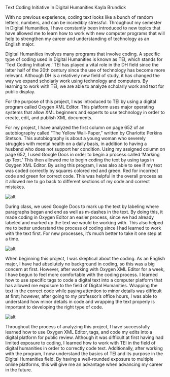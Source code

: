 Text Coding Initiative in Digital Humanities
Kayla Brundick


With no previous experience, coding text looks like a bunch of random letters, numbers, and can be incredibly stressful. 
Throughout my semester in Digital Humanities, I have constantly been introduced to new topics that have allowed me to learn how to work with new computer programs that will help to strengthen my career and understanding of technology as an English major.

Digital Humanities involves many programs that involve coding. 
A specific type of coding used in Digital Humanities is known as TEI, which stands for ‘Text Coding Initiative.’ 
TEI has played a vital role in the DH field since the latter half of the 20th century since the use of technology has become more relevant. 
Although DH is a relatively new field of study, it has changed the way we expand scholarly work using technology and computers. 
By learning to work with TEI, we are able to analyze scholarly work and text for public display. 

For the purpose of this project, I was introduced to TEI by using a digital program called Oxygen XML Editor. 
This platform uses major operating systems that allow XML beginners and experts to use technology in order to create, edit, and publish XML documents. 

For my project, I have analyzed the first column on page 652 of an autobiography called “The Yellow Wall-Paper,” written by Charlotte Perkins Stetson. 
This autobiography is about a young woman who severely struggles with mental health on a daily basis, in addition to having a husband who does not support her condition. 
Using my assigned column on page 652, I used Google Docs in order to begin a process called ‘Marking up Text.’ 
This then allowed me to begin coding the text by using tags in Oxygen XML Editor. 
By using this program, I was also able to see if my text was coded correctly by squares colored red and green. 
Red for incorrect code and green for correct code. 
This was helpful in the overall process as it allowed me to go back to different sections of my code and correct mistakes. 

![alt](https://kayla-brundick.github.io/Kayla-Brundick1/images/Oxygen.png) 

During class, we used Google Docs to mark up the text by labeling where paragraphs began and end as well as m-dashes in the text.
By doing this, it made coding in Oxygen Editor an easier process, since we had already labeled and marked up the text we would be working with. 
This also helped me to better understand the process of coding since I had learned to work with the text first. 
For new processes, it’s much better to take it one step at a time. 

![alt](https://kayla-brundick.github.io/Kayla-Brundick1/images/Google.png)

When beginning this project, I was skeptical about the coding. 
As an English major, I have had absolutely no background in coding, so this was a big concern at first. 
However, after working with Oxygen XML Editor for a week, I have begun to feel more comfortable with the coding process. 
I learned how to use specific tags to code a digital text into a computer platform that has allowed me exposure to the field of Digital Humanities. 
Wrapping the text in the correct code while paying attention to minor details was difficult at first; however, after going to my professor’s office hours, I was able to understand how minor details in code and wrapping the text properly is important to developing the right type of code.

![alt](https://kayla-brundick.github.io/Kayla-Brundick1/images/Code.png) 

Throughout the process of analyzing this project, I have successfully learned how to use Oxygen XML Editor, tags, and code my edits into a digital platform for public review. 
Although it was difficult at first having had limited exposure to coding, I learned how to work with TEI in the field of digital humanities in order to correctly code text. 
Additionally, after working with the program, I now understand the basics of TEI and its purpose in the Digital Humanities field. 
By having a well-rounded exposure to multiple online platforms, this will give me an advantage when advancing my career in the future. 
